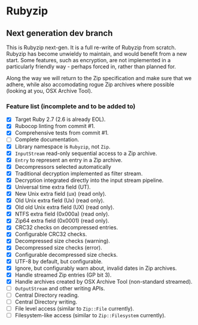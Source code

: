 # Rubyzip
## Next generation dev branch

This is Rubyzip next-gen. It is a full re-write of Rubyzip from scratch. Rubyzip has become unwieldy to maintain, and would benefit from a new start. Some features, such as encryption, are not implemented in a particularly friendly way - perhaps forced in, rather than planned for.

Along the way we will return to the Zip specification and make sure that we adhere, while also accomodating rogue Zip archives where possible (looking at you, OSX Archive Tool).

### Feature list (incomplete and to be added to)

- [x] Target Ruby 2.7 (2.6 is already EOL).
- [x] Rubocop linting from commit #1.
- [x] Comprehensive tests from commit #1.
- [ ] Complete documentation.
- [x] Library namespace is `Rubyzip`, not `Zip`.
- [x] `InputStream` read-only sequential access to a Zip archive.
- [x] `Entry` to represent an entry in a Zip archive.
- [x] Decompressors selected automatically
- [x] Traditional decryption implemented as filter stream.
- [x] Decryption integrated directly into the input stream pipeline.
- [x] Universal time extra field (UT).
- [x] New Unix extra field (ux) (read only).
- [x] Old Unix extra field (Ux) (read only).
- [x] Old old Unix extra field (UX) (read only).
- [x] NTFS extra field (0x000a) (read only).
- [x] Zip64 extra field (0x0001) (read only).
- [x] CRC32 checks on decompressed entries.
- [x] Configurable CRC32 checks.
- [x] Decompressed size checks (warning).
- [x] Decompressed size checks (error).
- [x] Configurable decompressed size checks.
- [x] UTF-8 by default, but configurable.
- [x] Ignore, but configurably warn about, invalid dates in Zip archives.
- [x] Handle streamed Zip entries (GP bit 3).
- [x] Handle archives created by OSX Archive Tool (non-standard streamed).
- [ ] `OutputStream` and other writing APIs.
- [ ] Central Directory reading.
- [ ] Central Directory writing.
- [ ] File level access (similar to `Zip::File` currently).
- [ ] Filesystem-like access (similar to `Zip::Filesystem` currently).

